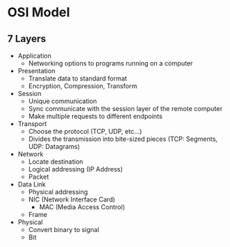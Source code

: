 # OSI Model

## 7 Layers

- Application
  - Networking options to programs running on a computer
- Presentation
  - Translate data to standard format
  - Encryption, Compression, Transform
- Session
  - Unique communication
  - Sync communicate with the session layer of the remote computer
  - Make multiple requests to different endpoints
- Transport
  - Choose the protocol (TCP, UDP, etc...)
  - Divides the transmission into bite-sized pieces (TCP: Segments, UDP: Datagrams)
- Network
  - Locate destination
  - Logical addressing (IP Address)
  - Packet
- Data Link
  - Physical addressing
  - NIC (Network Interface Card)
    - MAC (Media Access Control)
  - Frame
- Physical
  - Convert binary to signal
  - Bit
